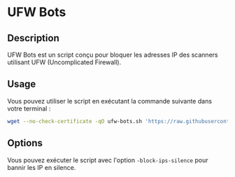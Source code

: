 # UFW Bots

## Description
UFW Bots est un script conçu pour bloquer les adresses IP des scanners utilisant UFW (Uncomplicated Firewall).

## Usage
Vous pouvez utiliser le script en exécutant la commande suivante dans votre terminal :
```bash
wget --no-check-certificate -qO ufw-bots.sh 'https://raw.githubusercontent.com/Jmx944/UFW-Bots/main/ufw-bots.sh' && chmod a+x ufw-bots.sh && bash ufw-bots.sh
```

## Options
Vous pouvez exécuter le script avec l'option `-block-ips-silence` pour bannir les IP en silence.
